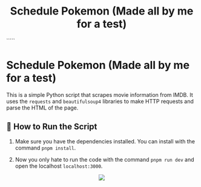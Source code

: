 <h1 align="center">Schedule Pokemon (Made all by me for a test)</h1>
<div>`````</div>


# Schedule Pokemon (Made all by me for a test)

This is a simple Python script that scrapes movie information from IMDB. It uses the `requests` and `beautifulsoup4` libraries to make HTTP requests and parse the HTML of the page.

## 🚀 How to Run the Script

1. Make sure you have the dependencies installed. You can install with the command `pnpm install`.

2. Now you only hate to run the code with the command `pnpm run dev` and open the localhost `localhost:3000`.

<div align="center">
  <img src="https://i.ibb.co/ch31swW/imagem-2024-06-04-124625542.png" />
</div>
